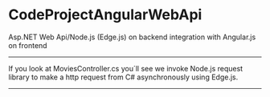 # CodeProjectAngularWebApi
Asp.NET Web Api/Node.js (Edge.js) on backend integration with Angular.js on frontend

************************************************************************************************************************
If you look at MoviesController.cs you´ll see we invoke Node.js request library to make a http request from 
C# asynchronously using Edge.js.
************************************************************************************************************************
